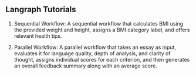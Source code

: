 ## Langraph Tutorials

1. Sequential Workflow: 
A sequential workflow that calculates BMI using the provided weight and height, assigns a BMI category label, and offers relevant health tips.


2. Parallel Workflow: 
A parallel workflow that takes an essay as input, evaluates it for language quality, depth of analysis, and clarity of thought, assigns individual scores for each criterion, and then generates an overall feedback summary along with an average score.
